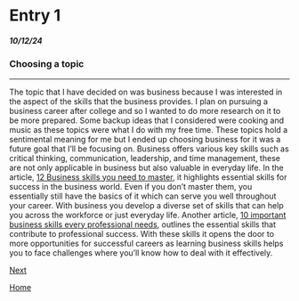 # Entry 1
##### 10/12/24
### Choosing a topic

---
The topic that I have decided on was business because I was interested in the aspect of the skills that the business provides. I plan on pursuing a business career after college and so I wanted to do more research on it to be more prepared. Some backup ideas that I considered were cooking and music as these topics were what I do with my free time. These topics hold a sentimental meaning for me but I ended up choosing business for it was a future goal that I’ll be focusing on. Business offers various key skills such as critical thinking, communication, leadership, and time management, these are not only applicable in business but also valuable in everyday life. In the article, [12 Business skills you need to master](https://www.business.com/articles/12-business-skills-you-need-to-master/), it highlights essential skills for success in the business world. Even if you don’t master them, you essentially still have the basics of it which can serve you well throughout your career. With business you develop a diverse set of skills that can help you across the workforce or just everyday life. Another article, [10 important business skills every professional needs](https://online.hbs.edu/blog/post/business-skills-every-professional-needs), outlines the essential skills that contribute to professional success. With these skills it opens the door to more opportunities for successful careers as learning business skills helps you to face challenges where you’ll know how to deal with it effectively. 

[Next](entry02.md)

[Home](../README.md)
